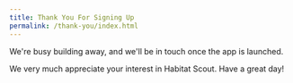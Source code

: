 ```yaml
---
title: Thank You For Signing Up
permalink: /thank-you/index.html
---
```

We're busy building away, and we'll be in touch once the app is launched.

We very much appreciate your interest in Habitat Scout. Have a great day!